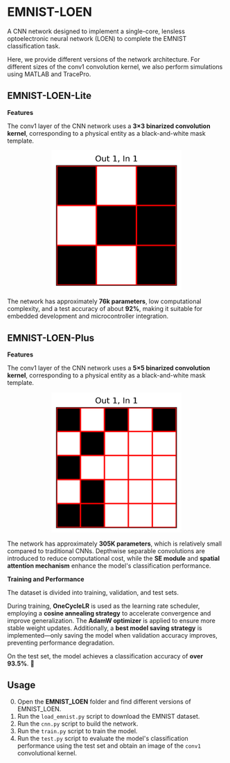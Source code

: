 # EMNIST-LOEN

A CNN network designed to implement a single-core, lensless optoelectronic neural network (LOEN) to complete the EMNIST classification task.

Here, we provide different versions of the network architecture. For different sizes of the conv1 convolution kernel, we also perform simulations using MATLAB and TracePro.

## EMNIST-LOEN-Lite

****Features****

The conv1 layer of the CNN network uses a **3×3 binarized convolution kernel**, corresponding to a physical entity as a black-and-white mask template.  

<p align="center">
  <img src="images/lite_conv1_filter.png" alt="conv1 filter" width="300" />
</p>

The network has approximately **76k parameters**, low computational complexity, and a test accuracy of about **92%**, making it suitable for embedded development and microcontroller integration.

## EMNIST-LOEN-Plus

****Features****

The conv1 layer of the CNN network uses a **5×5 binarized convolution kernel**, corresponding to a physical entity as a black-and-white mask template.  

<p align="center">
  <img src="images/plus_conv1_filter.png" alt="conv1 filter" width="300" />
</p>

The network has approximately **305K parameters**, which is relatively small compared to traditional CNNs. Depthwise separable convolutions are introduced to reduce computational cost, while the **SE module** and **spatial attention mechanism** enhance the model's classification performance.

****Training and Performance****

The dataset is divided into training, validation, and test sets.  

During training, **OneCycleLR** is used as the learning rate scheduler, employing a **cosine annealing strategy** to accelerate convergence and improve generalization. The **AdamW optimizer** is applied to ensure more stable weight updates.  Additionally, a **best model saving strategy** is implemented—only saving the model when validation accuracy improves, preventing performance degradation.  

On the test set, the model achieves a classification accuracy of **over 93.5%**. 🚀

## Usage

0. Open the **EMNIST_LOEN** folder and find different versions of EMNIST_LOEN.
1. Run the `load_emnist.py` script to download the EMNIST dataset.  
2. Run the `cnn.py` script to build the network.  
3. Run the `train.py` script to train the model.  
4. Run the `test.py` script to evaluate the model's classification performance using the test set and obtain an image of the `conv1` convolutional kernel.
